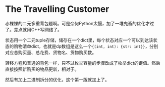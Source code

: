 # The Travelling Customer

赤裸裸的二元多重背包题啊。可是奈何Python太慢，加了一堆鬼畜的优化才过了。差点就用C++写网络了。

状态用一个二元tuple存储，储存在一个dict里，每个状态对应一个可以到达该状态的购物清单dict，也就是dp数组是这么一个`{(int, int): {str: int}}`，分别对应总购买量、总花费、货物名、货物购买数。

转移方程和普通的背包一样，只不过枚举容量的步骤改成了枚举dict的键值。然后直接按照新购买的物品更新，相对于。

然后有加上二进制拆分的优化，这个第一版就加上了。
